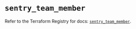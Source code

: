 # `sentry_team_member`

Refer to the Terraform Registry for docs: [`sentry_team_member`](https://registry.terraform.io/providers/jianyuan/sentry/0.12.3/docs/resources/team_member).
